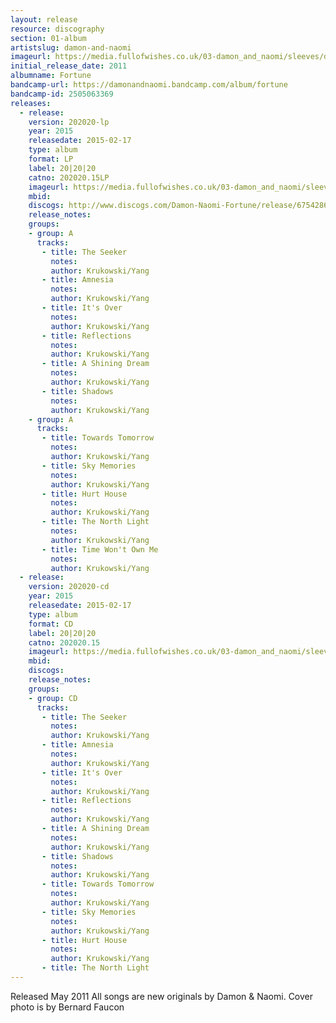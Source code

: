 ```yaml
---
layout: release
resource: discography
section: 01-album
artistslug: damon-and-naomi
imageurl: https://media.fullofwishes.co.uk/03-damon_and_naomi/sleeves/damon-and-naomi-fortune.jpg
initial_release_date: 2011
albumname: Fortune
bandcamp-url: https://damonandnaomi.bandcamp.com/album/fortune
bandcamp-id: 2505063369
releases:
  - release:
    version: 202020-lp
    year: 2015
    releasedate: 2015-02-17
    type: album
    format: LP
    label: 20|20|20
    catno: 202020.15LP
    imageurl: https://media.fullofwishes.co.uk/03-damon_and_naomi/sleeves/damon-and-naomi-fortune.jpg
    mbid:
    discogs: http://www.discogs.com/Damon-Naomi-Fortune/release/6754286
    release_notes:
    groups:
    - group: A
      tracks:
       - title: The Seeker
         notes:
         author: Krukowski/Yang
       - title: Amnesia
         notes:
         author: Krukowski/Yang
       - title: It's Over
         notes:
         author: Krukowski/Yang
       - title: Reflections
         notes:
         author: Krukowski/Yang
       - title: A Shining Dream
         notes:
         author: Krukowski/Yang
       - title: Shadows
         notes:
         author: Krukowski/Yang
    - group: A
      tracks:
       - title: Towards Tomorrow
         notes:
         author: Krukowski/Yang
       - title: Sky Memories
         notes:
         author: Krukowski/Yang
       - title: Hurt House
         notes:
         author: Krukowski/Yang
       - title: The North Light
         notes:
         author: Krukowski/Yang
       - title: Time Won't Own Me
         notes:
         author: Krukowski/Yang
  - release:
    version: 202020-cd
    year: 2015
    releasedate: 2015-02-17
    type: album
    format: CD
    label: 20|20|20
    catno: 202020.15
    imageurl: https://media.fullofwishes.co.uk/03-damon_and_naomi/sleeves/damon-and-naomi-fortune.jpg
    mbid:
    discogs:
    release_notes:
    groups:
    - group: CD
      tracks:
       - title: The Seeker
         notes:
         author: Krukowski/Yang
       - title: Amnesia
         notes:
         author: Krukowski/Yang
       - title: It's Over
         notes:
         author: Krukowski/Yang
       - title: Reflections
         notes:
         author: Krukowski/Yang
       - title: A Shining Dream
         notes:
         author: Krukowski/Yang
       - title: Shadows
         notes:
         author: Krukowski/Yang
       - title: Towards Tomorrow
         notes:
         author: Krukowski/Yang
       - title: Sky Memories
         notes:
         author: Krukowski/Yang
       - title: Hurt House
         notes:
         author: Krukowski/Yang
       - title: The North Light
---
```

Released May 2011 All songs are new originals by Damon & Naomi.
Cover photo is by Bernard Faucon
